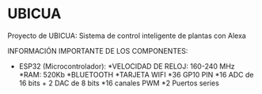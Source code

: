 # UBICUA
Proyecto de UBICUA: Sistema de control inteligente de plantas con Alexa



INFORMACIÓN IMPORTANTE DE LOS COMPONENTES:

- ESP32 (Microcontrolador):
  *VELOCIDAD DE RELOJ: 160-240 MHz
  *RAM: 520Kb
  *BLUETOOTH
  *TARJETA WIFI
  *36 GP10 PIN
  *16 ADC de 16 bits + 2 DAC de 8 bits
  *16 canales PWM
  *2 Puertos series
